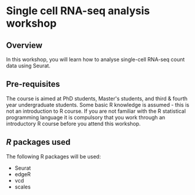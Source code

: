 # Single cell RNA-seq analysis workshop

## Overview

In this workshop, you will learn how to analyse single-cell RNA-seq count data using Seurat. 

## Pre-requisites 

The course is aimed at PhD students, Master's students, and third & fourth year undergraduate students. 
Some basic R knowledge is assumed - this is not an introduction to R course. 
If you are not familiar with the R statistical programming language it is compulsory that you work through an introductory R course before you attend this workshop.

## _R_ packages used

The following R packages will be used: 

* Seurat
* edgeR
* vcd
* scales

